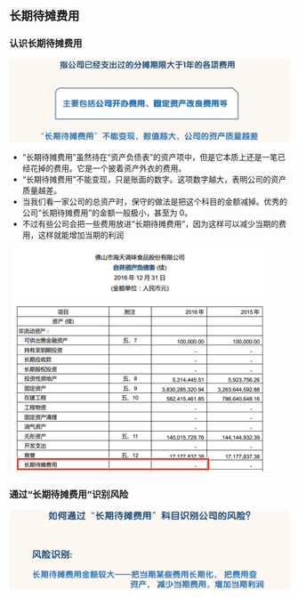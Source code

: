 ## 长期待摊费用

### 认识长期待摊费用

![image-20220505142324542](images/image-20220505142324542.png)

- “长期待摊费用”虽然待在“资产负债表”的资产项中，但是它本质上还是一笔已经花掉的费用。它是一个披着资产外衣的费用。
- “长期待摊费用”不能变现，只是账面的数字。这项数字越大，表明公司的资产质量越差。
- 当我们看一家公司的总资产时，保守的做法是把这个科目的金额减掉。优秀的公司“长期待摊费用”的金额一般极小，甚至为 0。
- 不过有些公司会把一些费用放进“长期待摊费用”，因为这样可以减少当期的费用，这样就能增加当期的利润

<img src="images/image-20220505142437530.png" alt="image-20220505142437530" style="zoom:50%;" />

### 通过“长期待摊费用”识别风险

![image-20220505142631403](images/image-20220505142631403.png)